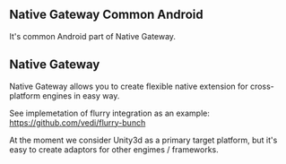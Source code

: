 Native Gateway Common Android
---

It's common Android part of Native Gateway.

Native Gateway
---

Native Gateway allows you to create flexible native extension for cross-platform engines in easy way.

See implemetation of flurry integration as an example: https://github.com/vedi/flurry-bunch

At the moment we consider Unity3d as a primary target platform, but it's easy to create adaptors for other engimes / frameworks.


